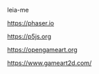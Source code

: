 leia-me


https://phaser.io

https://p5js.org

https://opengameart.org

https://www.gameart2d.com/

